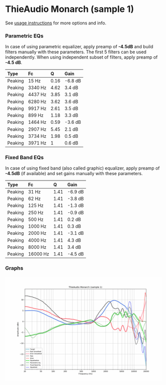 # ThieAudio Monarch (sample 1)
See [usage instructions](https://github.com/jaakkopasanen/AutoEq#usage) for more options and info.

### Parametric EQs
In case of using parametric equalizer, apply preamp of **-4.5dB** and build filters manually
with these parameters. The first 5 filters can be used independently.
When using independent subset of filters, apply preamp of **-4.5 dB**.

| Type    | Fc      |    Q | Gain    |
|:--------|:--------|:-----|:--------|
| Peaking | 15 Hz   | 0.16 | -6.8 dB |
| Peaking | 3340 Hz | 4.62 | 3.4 dB  |
| Peaking | 4437 Hz | 3.85 | 3.1 dB  |
| Peaking | 6280 Hz | 3.62 | 3.6 dB  |
| Peaking | 9917 Hz | 2.61 | 3.5 dB  |
| Peaking | 899 Hz  | 1.18 | 3.3 dB  |
| Peaking | 1464 Hz | 0.59 | -3.6 dB |
| Peaking | 2907 Hz | 5.45 | 2.1 dB  |
| Peaking | 3734 Hz | 1.98 | 0.5 dB  |
| Peaking | 3971 Hz | 1    | 0.6 dB  |

### Fixed Band EQs
In case of using fixed band (also called graphic) equalizer, apply preamp of **-4.5dB**
(if available) and set gains manually with these parameters.

| Type    | Fc       |    Q | Gain    |
|:--------|:---------|:-----|:--------|
| Peaking | 31 Hz    | 1.41 | -6.9 dB |
| Peaking | 62 Hz    | 1.41 | -3.8 dB |
| Peaking | 125 Hz   | 1.41 | -1.3 dB |
| Peaking | 250 Hz   | 1.41 | -0.9 dB |
| Peaking | 500 Hz   | 1.41 | 0.2 dB  |
| Peaking | 1000 Hz  | 1.41 | 0.3 dB  |
| Peaking | 2000 Hz  | 1.41 | -3.1 dB |
| Peaking | 4000 Hz  | 1.41 | 4.3 dB  |
| Peaking | 8000 Hz  | 1.41 | 3.4 dB  |
| Peaking | 16000 Hz | 1.41 | -4.5 dB |

### Graphs
![](./ThieAudio%20Monarch%20(sample%201).png)